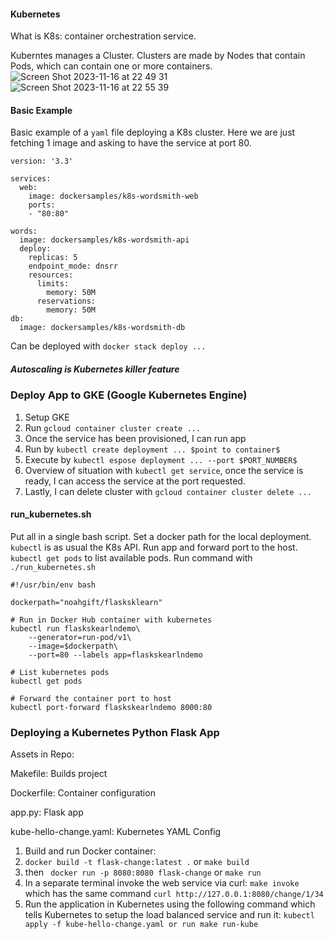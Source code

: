#### Kubernetes
What is K8s: container orchestration service.

Kuberntes manages a Cluster. Clusters are made by Nodes that contain Pods, which can contain one or more containers.
![Screen Shot 2023-11-16 at 22 49 31](https://github.com/carlo088/iac_duke_course/assets/96287482/a1e52e7b-dcb8-4b94-9c7d-9832942a310c)
![Screen Shot 2023-11-16 at 22 55 39](https://github.com/carlo088/iac_duke_course/assets/96287482/482ad8a8-8710-4ad4-949d-b6bda077f039)

#### Basic Example
Basic example of a ```yaml``` file deploying a K8s cluster.
Here we are just fetching 1 image and asking to have the service at port 80.
```
version: '3.3'

services:
  web:
    image: dockersamples/k8s-wordsmith-web
    ports:
    - "80:80"

words:
  image: dockersamples/k8s-wordsmith-api
  deploy:
    replicas: 5
    endpoint_mode: dnsrr
    resources:
      limits:
        memory: 50M
      reservations:
        memory: 50M
db:
  image: dockersamples/k8s-wordsmith-db
```
Can be deployed with ```docker stack deploy ...```

##### Autoscaling is Kubernetes killer feature

### Deploy App to GKE (Google Kubernetes Engine)
1. Setup GKE
2. Run ```gcloud container cluster create ...```
3. Once the service has been provisioned, I can run app
4. Run by ```kubectl create deployment ... $point to container$```
5. Execute by ```kubectl espose deployment ... --port $PORT_NUMBER$```
6. Overview of situation with ```kubectl get service```, once the service is ready, I can access the service at the port requested.
7. Lastly, I can delete cluster with ```gcloud container cluster delete ...```

#### run_kubernetes.sh
Put all in a single bash script.
Set a docker path for the local deployment.
```kubectl``` is as usual the K8s API.
Run app and forward port to the host.
```kubectl get pods``` to list available pods.
Run command with ```./run_kubernetes.sh```
```
#!/usr/bin/env bash

dockerpath="noahgift/flasksklearn"

# Run in Docker Hub container with kubernetes
kubectl run flaskskearlndemo\
    --generator=run-pod/v1\
    --image=$dockerpath\
    --port=80 --labels app=flaskskearlndemo

# List kubernetes pods
kubectl get pods

# Forward the container port to host
kubectl port-forward flaskskearlndemo 8000:80
```

### Deploying a Kubernetes Python Flask App
Assets in Repo:

Makefile:  Builds project

Dockerfile:  Container configuration

app.py:  Flask app

kube-hello-change.yaml: Kubernetes YAML Config


1. Build and run Docker container:
2. ```docker build -t flask-change:latest .``` or ```make build```
3. then ``` docker run -p 8080:8080 flask-change``` or ```make run```
4. In a separate terminal invoke the web service via curl: ```make invoke``` which has the same command ```curl http://127.0.0.1:8080/change/1/34```
5. Run the application in Kubernetes using the following command which tells Kubernetes to setup the load balanced service and run it:
```kubectl apply -f kube-hello-change.yaml or run make run-kube```

